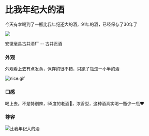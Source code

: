 # 比我年纪大的酒

今天有幸喝到了一瓶比我年纪还大的酒，91年的酒，已经保存了30年了

![](https://z.wiki/images/20220227/4907eaa1687d495faf3c1d7f9b6fbd8d.png)

安徽毫县古井酒厂 -- 古井贡酒


### 外观

外观看上去有点发黄，保存的很不错，只跑了瓶颈一小半的酒

![nice.gif](https://z.wiki/images/20220227/b8b16d4a4b884884a293f24f2a9bc787.gif)

### 口感

喝上去，不是特别辣，55度的老酒🍶，浓香型，这种酒真实喝一瓶少一瓶❤️


### 尊容

![比我年纪大的酒](https://z.wiki/images/20220227/96600ab4dc7e46448707c3d9deca6e4a.png)

